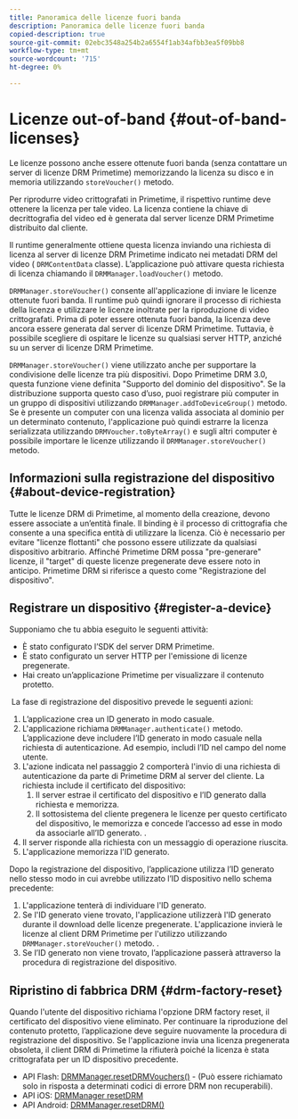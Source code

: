 ```yaml
---
title: Panoramica delle licenze fuori banda
description: Panoramica delle licenze fuori banda
copied-description: true
source-git-commit: 02ebc3548a254b2a6554f1ab34afbb3ea5f09bb8
workflow-type: tm+mt
source-wordcount: '715'
ht-degree: 0%

---
```


# Licenze out-of-band {#out-of-band-licenses}

Le licenze possono anche essere ottenute fuori banda (senza contattare un server di licenze DRM Primetime) memorizzando la licenza su disco e in memoria utilizzando `storeVoucher()` metodo.

Per riprodurre video crittografati in Primetime, il rispettivo runtime deve ottenere la licenza per tale video. La licenza contiene la chiave di decrittografia del video ed è generata dal server licenze DRM Primetime distribuito dal cliente.

Il runtime generalmente ottiene questa licenza inviando una richiesta di licenza al server di licenze DRM Primetime indicato nei metadati DRM del video ( `DRMContentData` classe). L’applicazione può attivare questa richiesta di licenza chiamando il `DRMManager.loadVoucher()` metodo.

`DRMManager.storeVoucher()` consente all&#39;applicazione di inviare le licenze ottenute fuori banda. Il runtime può quindi ignorare il processo di richiesta della licenza e utilizzare le licenze inoltrate per la riproduzione di video crittografati. Prima di poter essere ottenuta fuori banda, la licenza deve ancora essere generata dal server di licenze DRM Primetime. Tuttavia, è possibile scegliere di ospitare le licenze su qualsiasi server HTTP, anziché su un server di licenze DRM Primetime.

`DRMManager.storeVoucher()` viene utilizzato anche per supportare la condivisione delle licenze tra più dispositivi. Dopo Primetime DRM 3.0, questa funzione viene definita &quot;Supporto del dominio del dispositivo&quot;. Se la distribuzione supporta questo caso d’uso, puoi registrare più computer in un gruppo di dispositivi utilizzando `DRMManager.addToDeviceGroup()` metodo. Se è presente un computer con una licenza valida associata al dominio per un determinato contenuto, l&#39;applicazione può quindi estrarre la licenza serializzata utilizzando `DRMVoucher.toByteArray()` e sugli altri computer è possibile importare le licenze utilizzando il `DRMManager.storeVoucher()` metodo.

## Informazioni sulla registrazione del dispositivo {#about-device-registration}

Tutte le licenze DRM di Primetime, al momento della creazione, devono essere associate a un’entità finale. Il binding è il processo di crittografia che consente a una specifica entità di utilizzare la licenza. Ciò è necessario per evitare &quot;licenze flottanti&quot; che possono essere utilizzate da qualsiasi dispositivo arbitrario. Affinché Primetime DRM possa &quot;pre-generare&quot; licenze, il &quot;target&quot; di queste licenze pregenerate deve essere noto in anticipo. Primetime DRM si riferisce a questo come &quot;Registrazione del dispositivo&quot;.

## Registrare un dispositivo {#register-a-device}

Supponiamo che tu abbia eseguito le seguenti attività:

* È stato configurato l’SDK del server DRM Primetime.
* È stato configurato un server HTTP per l&#39;emissione di licenze pregenerate.
* Hai creato un’applicazione Primetime per visualizzare il contenuto protetto.

 La fase di registrazione del dispositivo prevede le seguenti azioni:

1. L’applicazione crea un ID generato in modo casuale.
1. L&#39;applicazione richiama `DRMManager.authenticate()` metodo. L’applicazione deve includere l’ID generato in modo casuale nella richiesta di autenticazione. Ad esempio, includi l’ID nel campo del nome utente.
1. L&#39;azione indicata nel passaggio 2 comporterà l&#39;invio di una richiesta di autenticazione da parte di Primetime DRM al server del cliente. La richiesta include il certificato del dispositivo:
   1. Il server estrae il certificato del dispositivo e l’ID generato dalla richiesta e memorizza.
   1. Il sottosistema del cliente pregenera le licenze per questo certificato del dispositivo, le memorizza e concede l’accesso ad esse in modo da associarle all’ID generato. .
1. Il server risponde alla richiesta con un messaggio di operazione riuscita.
1. L&#39;applicazione memorizza l&#39;ID generato.

Dopo la registrazione del dispositivo, l’applicazione utilizza l’ID generato nello stesso modo in cui avrebbe utilizzato l’ID dispositivo nello schema precedente:
1. L&#39;applicazione tenterà di individuare l&#39;ID generato.
1. Se l&#39;ID generato viene trovato, l&#39;applicazione utilizzerà l&#39;ID generato durante il download delle licenze pregenerate. L&#39;applicazione invierà le licenze al client DRM Primetime per l&#39;utilizzo utilizzando `DRMManager.storeVoucher()` metodo. .
1. Se l’ID generato non viene trovato, l’applicazione passerà attraverso la procedura di registrazione del dispositivo.

## Ripristino di fabbrica DRM {#drm-factory-reset}

Quando l&#39;utente del dispositivo richiama l&#39;opzione DRM factory reset, il certificato del dispositivo viene eliminato. Per continuare la riproduzione del contenuto protetto, l’applicazione deve seguire nuovamente la procedura di registrazione del dispositivo. Se l&#39;applicazione invia una licenza pregenerata obsoleta, il client DRM di Primetime la rifiuterà poiché la licenza è stata crittografata per un ID dispositivo precedente.

* API Flash: [DRMManager.resetDRMVouchers()](https://help.adobe.com/en_US/FlashPlatform/reference/actionscript/3/flash/net/drm/DRMManager.html#resetDRMVouchers()) - (Può essere richiamato solo in risposta a determinati codici di errore DRM non recuperabili).
* API iOS: [DRMManager resetDRM](https://help.adobe.com/en_US/primetime/api/drm-apis/client/ios/interface_d_r_m_manager.html#a0dd6c9662428583196e0419d3ea69446)
* API Android: [DRMManager.resetDRM()](https://help.adobe.com/en_US/primetime/api/drm-apis/client/android/com/adobe/ave/drm/DRMManager.html#resetDRM(com.adobe.ave.drm.DRMOperationErrorCallback,%20com.adobe.ave.drm.DRMOperationCompleteCallback))
